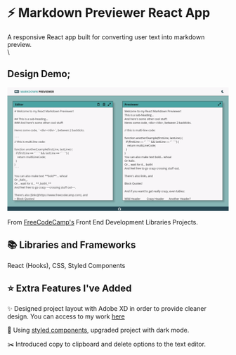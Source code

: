 # :zap: Markdown Previewer React App

A responsive React app built for converting user text into markdown preview.
\
\
## Design Demo;
![gif image of project](public/markdown-previewer.gif)

From [FreeCodeCamp's](https://www.freecodecamp.org/learn/front-end-libraries/front-end-libraries-projects/build-a-markdown-previewer) Front End Development Libraries Projects. 


## :books: Libraries and Frameworks 

React (Hooks), CSS, Styled Components

## :star: Extra Features I've Added

:sparkles: Designed project layout with Adobe XD in order to provide cleaner design. You can access to my work [here](public/design.xd)

:nail_care: Using [styled components](https://styled-components.com/), upgraded project with dark mode.

:scissors: Introduced copy to clipboard and delete options to the text editor. 

